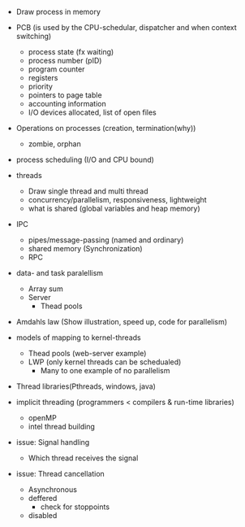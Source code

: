 - Draw process in memory
- PCB (is used by the CPU-schedular, dispatcher and when context switching)
	- process state (fx waiting)
	- process number (pID)
	- program counter
	- registers
	- priority
	- pointers to page table
	- accounting information
	- I/O devices allocated, list of open files
- Operations on processes (creation, termination(why))
	- zombie, orphan
- process scheduling (I/O and CPU bound)
- threads
	- Draw single thread and multi thread
	- concurrency/parallelism, responsiveness, lightweight
	- what is shared (global variables and heap memory)
- IPC
	- pipes/message-passing (named and ordinary)
	- shared memory (Synchronization)
	- RPC

- data- and task paralellism
	- Array sum
	- Server
		- Thead pools
- Amdahls law (Show illustration, speed up, code for parallelism)
- models of mapping to kernel-threads
	- Thead pools (web-server example)
	- LWP (only kernel threads can be schedualed)
		- Many to one example of no parallelism
- Thread libraries(Pthreads, windows, java)
- implicit threading (programmers < compilers & run-time libraries)
	- openMP
	- intel thread building
- issue: Signal handling
	- Which thread receives the signal  
- issue: Thread cancellation
	- Asynchronous
	- deffered
		- check for stoppoints
	- disabled
